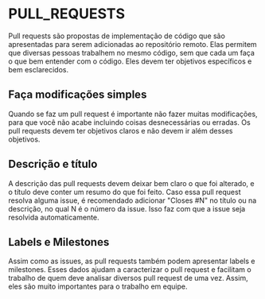 # PULL_REQUESTS
Pull requests são propostas de implementação de código que são apresentadas para serem adicionadas ao repositório remoto. Elas permitem que diversas pessoas trabalhem no mesmo código, sem que cada um faça o que bem entender com o código. Eles devem ter objetivos específicos e bem esclarecidos.

## Faça modificações simples
Quando se faz um pull request é importante não fazer muitas modificações, para que você não acabe incluindo coisas desnecessárias ou erradas. Os pull requests devem ter objetivos claros e não devem ir além desses objetivos.

## Descrição e título
A descrição das pull requests devem deixar bem claro o que foi alterado, e o título deve conter um resumo do que foi feito.
Caso essa pull request resolva alguma issue, é recomendado adicionar "Closes #N" no título ou na descrição, no qual N é o número da issue. Isso faz com que a issue seja resolvida automaticamente.

## Labels e Milestones
Assim como as issues, as pull requests também podem apresentar labels e milestones. Esses dados ajudam a caracterizar o pull request e facilitam o trabalho de quem deve analisar diversos pull request de uma vez. Assim, eles são muito importantes para o trabalho em equipe.
